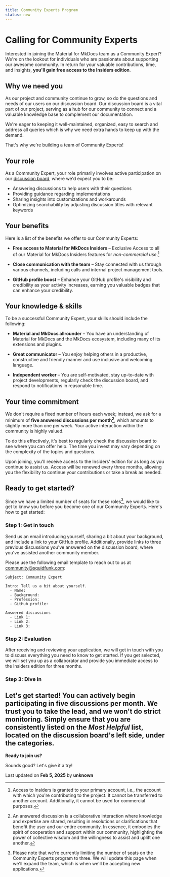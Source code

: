 ```yaml
---
title: Community Experts Program
status: new
---
```


# Calling for Community Experts

Interested in joining the Material for MkDocs team as a Community Expert?
We're on the lookout for individuals who are passionate about supporting our
awesome community. In return for your valuable contributions, time, and
insights, __you'll gain free access to the Insiders edition__.

## Why we need you

As our project and community continue to grow, so do the questions and needs of
our users on our discussion board. Our discussion board is a vital part of our
project, serving as a hub for our community to connect and a valuable knowledge
base to complement our documentation.

We're eager to keeping it well-maintained, organized, easy to search and address
all queries which is why we need extra hands to keep up with the demand.

That's why we're building a team of Community Experts!

## Your role

As a Community Expert, your role primarily involves active participation on
our [discussion board], where we'd expect you to be:

- Answering discussions to help users with their questions
- Providing guidance regarding implementations
- Sharing insights into customizations and workarounds
- Optimizing searchability by adjusting discussion titles with relevant keywords

## Your benefits

Here is a list of the benefits we offer to our Community Experts:

-   __Free access to Material for MkDocs Insiders__ – Exclusive Access to all of
    our Material for MkDocs Insiders features for _non-commercial use_.[^1]

-   __Close communication with the team__ – Stay connected with us through various
    channels, including calls and internal project management tools.

-   __GitHub profile boost__ – Enhance your GitHub profile's visibility and
    credibility as your activity increases, earning you valuable badges that can
    enhance your credibility.

  [^1]:
    Access to Insiders is granted to your primary account, i.e., the account
    with which you're contributing to the project. It cannot be transferred to
    another account. Additionally, it cannot be used for commercial purposes.

## Your knowledge & skills

To be a successful Community Expert, your skills should include the following:

-   __Material and MkDocs allrounder__ – You have an understanding of Material
    for MkDocs and the MkDocs ecosystem, including many of its extensions and
    plugins.

-   __Great communicator__ – You enjoy helping others in a productive,
    constructive and friendly manner and use inclusive and welcoming language.

-   __Independent worker__ – You are self-motivated, stay up-to-date with
    project developments, regularly check the discussion board, and respond to
    notifications in reasonable time.

  [discussion board]: https://github.com/squidfunk/mkdocs-material/discussions
  [documentation]: https://squidfunk.github.io/mkdocs-material/
  [contribution guides]: ../contributing/index.md

## Your time commitment

We don't require a fixed number of hours each week; instead, we ask for a
minimum of __five answered discussions per month[^2]__, which amounts to
slightly more than one per week. Your active interaction within the community is
highly valued.

To do this effectively, it's best to regularly check the discussion board to see
where you can offer help. The time you invest may vary depending on the
complexity of the topics and questions.

Upon joining, you'll receive access to the Insiders' edition for as long as you
continue to assist us. Access will be renewed every three months, allowing you
the flexibility to continue your contributions or take a break as needed.

  [^2]:
    An answered discussion is a collaborative interaction where knowledge and
    expertise are shared, resulting in resolutions or clarifications that benefit
    the user and our entire community. In essence, it embodies the spirit of
    cooperation and support within our community, highlighting the power of
    collective wisdom and the willingness to assist and uplift one another.

## Ready to get started?

Since we have a limited number of seats for these roles[^3], we would like to
get to know you before you become one of our Community Experts. Here's how to
get started:

  [^3]:
    Please note that we're currently limiting the number of seats on the
    Community Experts program to three. We will update this page when we'll
    expand the team, which is when we'll be accepting new applications.

### Step 1: Get in touch

Send us an email introducing yourself, sharing a bit about your background, and
include a link to your GitHub profile. Additionally, provide links to three
previous discussions you've answered on the discussion board, where you've
assisted another community member.

Please use the following email template to reach out to us at
community@squidfunk.com:

```
Subject: Community Expert

Intro: Tell us a bit about yourself.
  - Name:
  - Background:
  - Profession:
  - GitHub profile:

Answered discussions
  - Link 1:
  - Link 2:
  - Link 3:
```

### Step 2: Evaluation

After receiving and reviewing your application, we will get in touch with you
to discuss everything you need to know to get started. If you get selected, we
will set you up as a collaborator and provide you immediate access to the
Insiders edition for three months.

### Step 3: Dive in

Let's get started! You can actively begin participating in five discussions per
month. We trust you to take the lead, and we won't do strict monitoring. Simply
ensure that you are consistently listed on the _Most Helpful_ list, located on
the discussion board's left side, under the categories.
---

__Ready to join us?__

Sounds good? Let's give it a try!




<div class="last-updated">Last updated on <strong>Feb 5, 2025</strong> by <strong>unknown</strong></div>
